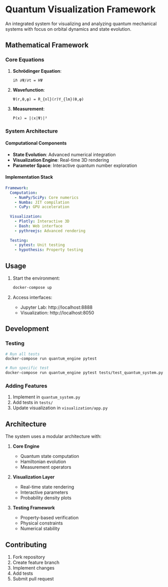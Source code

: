 # Quantum Visualization Framework

An integrated system for visualizing and analyzing quantum mechanical systems with focus on orbital dynamics and state evolution.

## Mathematical Framework

### Core Equations

1. **Schrödinger Equation**:
   ```
   iℏ ∂Ψ/∂t = HΨ
   ```

2. **Wavefunction**:
   ```
   Ψ(r,θ,φ) = R_{nl}(r)Y_{lm}(θ,φ)
   ```

3. **Measurement**:
   ```
   P(x) = |⟨x|Ψ⟩|²
   ```

### System Architecture

#### Computational Components
- **State Evolution**: Advanced numerical integration
- **Visualization Engine**: Real-time 3D rendering
- **Parameter Space**: Interactive quantum number exploration

#### Implementation Stack
```yaml
Framework:
  Computation:
    - NumPy/SciPy: Core numerics
    - Numba: JIT compilation
    - CuPy: GPU acceleration
  
  Visualization:
    - Plotly: Interactive 3D
    - Dash: Web interface
    - pythreejs: Advanced rendering
    
  Testing:
    - pytest: Unit testing
    - hypothesis: Property testing
```

## Usage

1. Start the environment:
   ```bash
   docker-compose up
   ```

2. Access interfaces:
   - Jupyter Lab: http://localhost:8888
   - Visualization: http://localhost:8050

## Development

### Testing
```bash
# Run all tests
docker-compose run quantum_engine pytest

# Run specific test
docker-compose run quantum_engine pytest tests/test_quantum_system.py
```

### Adding Features
1. Implement in `quantum_system.py`
2. Add tests in `tests/`
3. Update visualization in `visualization/app.py`

## Architecture

The system uses a modular architecture with:

1. **Core Engine**
   - Quantum state computation
   - Hamiltonian evolution
   - Measurement operators

2. **Visualization Layer**
   - Real-time state rendering
   - Interactive parameters
   - Probability density plots

3. **Testing Framework**
   - Property-based verification
   - Physical constraints
   - Numerical stability

## Contributing

1. Fork repository
2. Create feature branch
3. Implement changes
4. Add tests
5. Submit pull request
